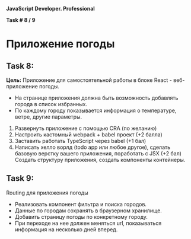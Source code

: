 **JavaScript Developer. Professional**

**Task # 8 / 9**

# Приложение погоды

## Task 8:
**Цель:** Приложение для самостоятельной работы в блоке React - веб-приложение погоды.
* На странице приложения должна быть возможность добавлять города в список избранных.
* По каждому городу показывается информация о температуре, ветре, другие параметры.

1. Развернуть приложение с помощью CRA (по желанию)
2. Настроить кастомный webpack + babel проект (+2 балла)
3. Заставить работать TypeScript через babel (+1 бал)
4. Написать хелло ворлд (todo app или любое другое), сделать базовую верстку вашего приложения, поработать с JSX (+2 бал)
   Создать структуру приложения, создать компоненты контейнеры.
   
## Task 9:
Routing для приложения погоды
* Реализовать компонент фильтра и поиска городов.
* Данные по городам сохранять в браузерном хранилище.
* Добавить страницу погоды по конкретному городу.
* При переходе на нее должен меняться url, показываться информация на несколько дней вперед. 

